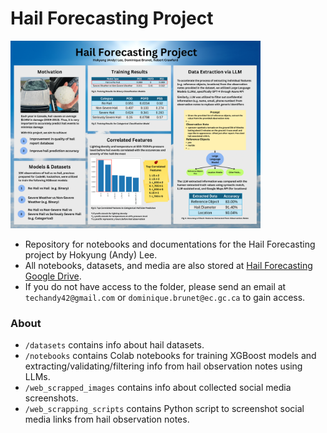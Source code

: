 # Hail Forecasting Project

<img src="./CMOS_hail_forecasting_project_poster.png" width="400">

- Repository for notebooks and documentations for the Hail Forecasting project by Hokyung (Andy) Lee.
- All notebooks, datasets, and media are also stored at [Hail Forecasting Google Drive](https://drive.google.com/drive/folders/16GGzYDVq0jk0u-SIMPEqogPL_vfpmtD_?usp=drive_link).
- If you do not have access to the folder, please send an email at `techandy42@gmail.com` or `dominique.brunet@ec.gc.ca` to gain access.

### About

- `/datasets` contains info about hail datasets.
- `/notebooks` contains Colab notebooks for training XGBoost models and extracting/validating/filtering info from hail observation notes using LLMs.
- `/web_scrapped_images` contains info about collected social media screenshots.
- `/web_scrapping_scripts` contains Python script to screenshot social media links from hail observation notes.
